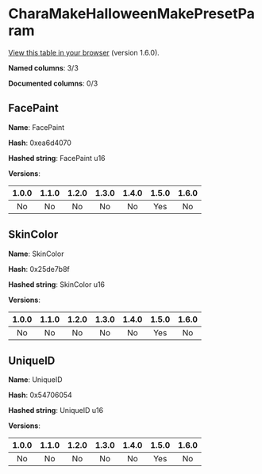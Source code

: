# CharaMakeHalloweenMakePresetParam
[View this table in your browser](CharaMakeHalloweenMakePresetParam-value.md) (version 1.6.0).

**Named columns**: 3/3

**Documented columns**: 0/3

## FacePaint

**Name**: FacePaint

**Hash**: 0xea6d4070

**Hashed string**: FacePaint u16

**Versions**: 

 | 1.0.0 | 1.1.0 | 1.2.0 | 1.3.0 | 1.4.0 | 1.5.0 | 1.6.0
|:--:|:--:|:--:|:--:|:--:|:--:|:--:|
| No | No | No | No | No | Yes | No| 


## SkinColor

**Name**: SkinColor

**Hash**: 0x25de7b8f

**Hashed string**: SkinColor u16

**Versions**: 

 | 1.0.0 | 1.1.0 | 1.2.0 | 1.3.0 | 1.4.0 | 1.5.0 | 1.6.0
|:--:|:--:|:--:|:--:|:--:|:--:|:--:|
| No | No | No | No | No | Yes | No| 


## UniqueID

**Name**: UniqueID

**Hash**: 0x54706054

**Hashed string**: UniqueID u16

**Versions**: 

 | 1.0.0 | 1.1.0 | 1.2.0 | 1.3.0 | 1.4.0 | 1.5.0 | 1.6.0
|:--:|:--:|:--:|:--:|:--:|:--:|:--:|
| No | No | No | No | No | Yes | No| 


